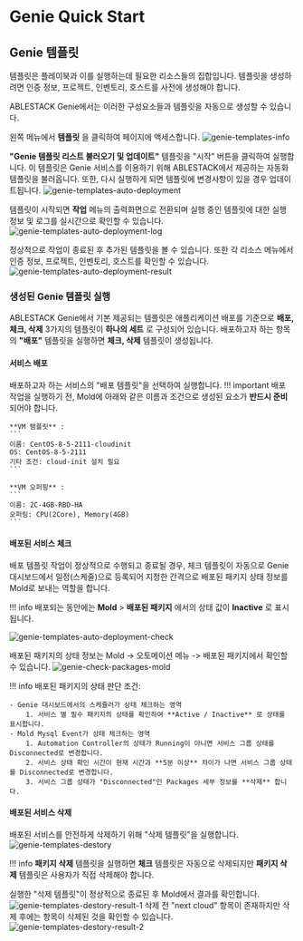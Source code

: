# Genie Quick Start

## Genie 템플릿
템플릿은 플레이북과 이를 실행하는데 필요한 리소스들의 집합입니다. 
템플릿을 생성하려면 인증 정보, 프로젝트, 인벤토리, 호스트를 사전에 생성해야 합니다.

ABLESTACK Genie에서는 이러한 구성요소들과 템플릿을 자동으로 생성할 수 있습니다.

왼쪽 메뉴에서 **템플릿** 을 클릭하여 페이지에 액세스합니다. 
![genie-templates-info](../../assets/images/genie-templates-info.png)

 **"Genie 템플릿 리스트 불러오기 및 업데이트"** 템플릿을 "시작" 버튼을 클릭하여 실행합니다. 이 템플릿은 Genie 서비스를 이용하기 위해 ABLESTACK에서 제공하는 자동화 템플릿을 불러옵니다. 또한, 다시 실행하게 되면 템플릿에 변경사항이 있을 경우 업데이트됩니다.
![genie-templates-auto-deployment](../../assets/images/genie-templates-auto-deployment.png)

템플릿이 시작되면 **작업** 메뉴의 출력화면으로 전환되며 실행 중인 템플릿에 대한 실행 정보 및 로그를 실시간으로 확인할 수 있습니다. 
![genie-templates-auto-deployment-log](../../assets/images/genie-templates-auto-deployment-log.png)

정상적으로 작업이 종료된 후 추가된 템플릿을 볼 수 있습니다. 또한 각 리소스 메뉴에서 인증 정보, 프로젝트, 인벤토리, 호스트를 확인할 수 있습니다.
![genie-templates-auto-deployment-result](../../assets/images/genie-templates-auto-deployment-result.png)

### 생성된 Genie 템플릿 실행
ABLESTACK Genie에서 기본 제공되는 템플릿은 애플리케이션 배포를 기준으로  **배포, 체크, 삭제** 3가지의 템플릿이 **하나의 세트** 로 구성되어 있습니다.
배포하고자 하는 항목의 **"배포"** 템플릿을 실행하면 **체크, 삭제** 템플릿이 생성됩니다.

#### 서비스 배포
배포하고자 하는 서비스의 "배포 템플릿"을 선택하여 실행합니다.
!!! important
    배포 작업을 실행하기 전, Mold에 아래와 같은 이름과 조건으로 생성된 요소가 **반드시 준비** 되어야 합니다.

    **VM 탬플릿** : 
    ```
    이름: CentOS-8-5-2111-cloudinit
    OS: CentOS-8-5-2111
    기타 조건: cloud-init 설치 필요
    ```

    **VM 오퍼핑** :
    ```
    이름: 2C-4GB-RBD-HA
    오퍼링: CPU(2Core), Memory(4GB)
    ```

#### 배포된 서비스 체크
배포 템플릿 작업이 정상적으로 수행되고 종료될 경우, 체크 템플릿이 자동으로 Genie 대시보드에서 일정(스케줄)으로 등록되어 지정한 간격으로 배포된 패키지 상태 정보를 Mold로 보내는 역할을 합니다.

!!! info
    배포되는 동안에는 **Mold** > **배포된 패키지** 에서의 상태 값이 **Inactive** 로 표시됩니다.

![genie-templates-auto-deployment-check](../../assets/images/genie-templates-auto-deployment-check.png)

배포된 패키지의 상태 정보는 Mold -> 오토메이션 메뉴 -> 배포된 패키지에서 확인할 수 있습니다.
![genie-check-packages-mold](../../assets/images/genie-check-packages-mold.png)

!!! info
    배포된 패키지의 상태 판단 조건:

    - Genie 대시보드에서의 스케쥴러가 상태 체크하는 영역
        1. 서비스 별 필수 패키지의 상태를 확인하여 **Active / Inactive** 로 상태를 표시합니다.
    - Mold Mysql Event가 상태 체크하는 영역
        1. Automation Controller의 상태가 Running이 아니면 서비스 그룹 상태를 Disconnected로 변경합니다.
        2. 서비스 상태 확인 시간이 현재 시간과 **5분 이상** 차이가 나면 서비스 그룹 상태를 Disconnected로 변경합니다.
        3. 서비스 그룹 상태가 "Disconnected"인 Packages 세부 정보를 **삭제** 합니다.

#### 배포된 서비스 삭제
배포된 서비스를 안전하게 삭제하기 위해 "삭제 템플릿"을 실행합니다.
![genie-templates-destory](../../assets/images/genie-templates-destory.png)

!!! info
    **패키지 삭제** 템플릿을 실행하면 **체크** 템플릿은 자동으로 삭제되지만 **패키지 삭제** 템플릿은 사용자가 직접 삭제해야 합니다.

실행한 "삭제 템플릿"이 정상적으로 종료된 후 Mold에서 결과를 확인합니다.
![genie-templates-destory-result-1](../../assets/images/genie-templates-destory-result-1.png)
삭제 전 "next cloud" 항목이 존재하지만 삭제 후에는 항목이 삭제된 것을 확인할 수 있습니다.
![genie-templates-destory-result-2](../../assets/images/genie-templates-destory-result-2.png)


